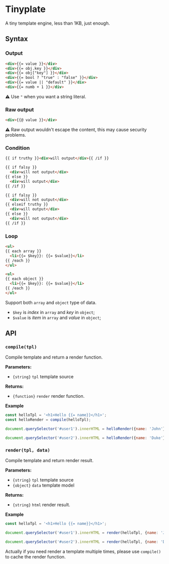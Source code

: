 # Tinyplate

A tiny template engine, less than 1KB, just enough.

## Syntax

### Output

```html
<div>{{= value }}</div>
<div>{{= obj.key }}</div>
<div>{{= obj["key"] }}</div>
<div>{{= bool ? "true" : "false" }}</div>
<div>{{= value || "default" }}</div>
<div>{{= numb + 1 }}</div>
```

:warning: Use `"` when you want a string literal.

### Raw output

```html
<div>{{@ value }}</div>
```

:warning: Raw output wouldn't escape the content, this may cause security problems.

### Condition

```html
{{ if truthy }}<div>will output</div>{{ /if }}

{{ if falsy }}
  <div>will not output</div>
{{ else }}
  <div>will output</div>
{{ /if }}

{{ if falsy }}
  <div>will not output</div>
{{ elseif truthy }}
  <div>will output</div>
{{ else }}
  <div>will not output</div>
{{ /if }}
```

### Loop

```html
<ul>
{{ each array }}
  <li>{{= $key}}: {{= $value}}</li>
{{ /each }}
</ul>

<ul>
{{ each object }}
  <li>{{= $key}}: {{= $value}}</li>
{{ /each }}
</ul>
```

Support both `array` and `object` type of data. 

* `$key` is *index* in `array` and *key* in `object`;
* `$value` is *item* in `array` and *value* in `object`;

## API

### `compile(tpl)`

Compile template and return a render function.

**Parameters:**

* `{string}` `tpl` template source

**Returns:**

* `{function}` `render` render function.

**Example**

```js
const helloTpl = '<h1>Hello {{= name}}</h1>';
const helloRender = compile(helloTpl);

document.querySelector('#user1').innerHTML = helloRender({name: 'John'});

document.querySelector('#user2').innerHTML = helloRender({name: 'Duke'});
```

### `render(tpl, data)`

Compile template and return render result.

**Parameters:**

* `{string}` `tpl` template source
* `{object}` `data` template model

**Returns:**

* `{string}` `html` render result.

**Example**

```js
const helloTpl = '<h1>Hello {{= name}}</h1>';

document.querySelector('#user1').innerHTML = render(helloTpl, {name: 'John'});

document.querySelector('#user2').innerHTML = render(helloTpl, {name: 'Duke'});
```

Actually if you need render a template multiple times, please use `compile()` to cache the render function.

